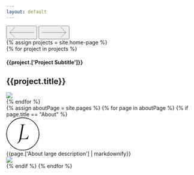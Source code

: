 ```yaml
---
layout: default
---
```


<div class="carousel-control-wrapper">
  <button class="prev"><svg width="66" height="30" viewBox="0 0 66 30" fill="none" xmlns="http://www.w3.org/2000/svg"><path stroke="#000" stroke-opacity=".5" d="M66 15.119H1M14.998 28.71 1.143 14.855 14.998 1"/></svg></button>
  <button class="next"><svg width="66" height="30" viewBox="0 0 66 30" fill="none" xmlns="http://www.w3.org/2000/svg"><path stroke="#000" stroke-opacity=".5" d="M0 15.12h65M51.002 28.71l13.855-13.855L51.002 1"/></svg></button>
</div>

<div class="jl-wrapper">
  <div class="jl-projects">
    {% assign projects = site.home-page %}
    <div class="siema">
      {% for project in projects %}
        <div class="project-card uk-animation-fade">
          <a href="{{project.url}}"></a>
          <div class="project-subtitle">
            <h4>{{project.['Project Subtitle']}}</h4>
          </div>
          <div class="project-title">
            <h2>{{project.title}}</h2>
          </div>
          <img src="{{project.Image}}">
        </div>
      {% endfor %}
    </div>
  </div>
</div>
<div class="jl-about-wrapper">
  <div class="jl-about">
    {% assign aboutPage = site.pages %}
      {% for page in aboutPage %}
        {% if page.title == "About" %}
          <div uk-scrollspy="cls:uk-animation-fade" class="flex box eighty">
              <div class="jld-logo-about">
                <svg width="88" height="88" viewBox="0 0 88 88" fill="none" xmlns="http://www.w3.org/2000/svg"><circle cx="44" cy="44" r="43.25" fill="#fff" stroke="#000" stroke-width="1.5"/><path d="M29.04 69.793c-.083 0-.181-.095-.283-.282-.102-.187-.115-.325-.031-.408 1.882-1.13 3.378-2.835 4.487-5.115 1.11-2.28 1.999-5.219 2.667-8.819l5.587-31.634c.113-.643.174-1.293.182-1.946 0-.96-.283-1.598-.849-1.915-.565-.316-1.643-.473-3.232-.47-.083 0-.125-.126-.125-.376 0-.251.042-.376.125-.376l2.573.061c1.59.085 2.846.127 3.766.126 1.13 0 2.49-.042 4.08-.126l2.448-.061c.125 0 .182.125.182.376 0 .25-.064.376-.182.376-1.338 0-2.343.126-3.012.378a2.765 2.765 0 0 0-1.506 1.286c-.337.606-.61 1.536-.818 2.793L39.83 53.474c-.627 3.307-1.36 5.964-2.196 7.97-.837 2.008-1.927 3.65-3.27 4.928-1.339 1.276-3.095 2.417-5.27 3.42h-.054Z" fill="#000"/><path d="M59.225 48.113a.61.61 0 0 0-.378-.095c-.167 0-.25.044-.25.126-1.006 2.721-2.272 4.793-3.798 6.215-1.526 1.422-3.44 2.133-5.743 2.133h-6.339a11.522 11.522 0 0 1-1.806-.118c-.557-.09-.846-.182-1.144-.353-1.032-.623-1.203-2.14-1.332-3.29-.172-1.526.067-2.238-.062-2.267-.377-.082-1.291 6.275-1.202 6.655a1.908 1.908 0 0 1 .041.567h19.126a.896.896 0 0 0 .66-.22c.188-.2.308-.455.345-.727.192-1.359 2.498-8.246 1.882-8.626Z" fill="#000"/></svg>
              </div>
            <span class="h1">
              {{page.['About large description'] | markdownify}}
            </span>
            <div class="image">
              <img src="{{page.['About Home Image']}}">
            </div>
          </div>
        {% endif %}
      {% endfor %}
  </div>
</div>
